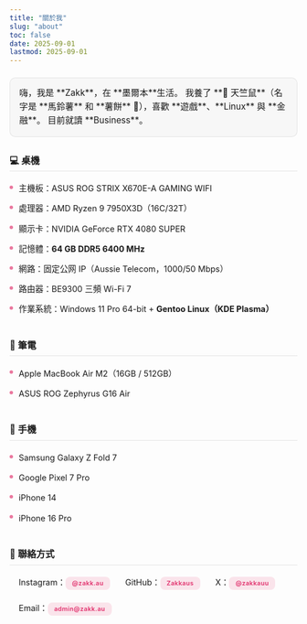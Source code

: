 ```yaml
---
title: "關於我"
slug: "about"
toc: false
date: 2025-09-01
lastmod: 2025-09-01
---
```

<style>
:root { --about-accent:#e1306c; }
.about-wrap{max-width:820px;margin:0 auto;padding:.5rem 0 2.5rem;line-height:1.6;font-size:.95rem;}
/* Intro */
.about-intro{margin:0 0 1.8rem;padding:.85rem 1rem .95rem;border-left:5px solid var(--about-accent);border:1px solid rgba(0,0,0,.08);background:rgba(0,0,0,.025);border-radius:10px;line-height:1.6;font-size:.95rem;}
body.dark .about-intro{background:rgba(255,255,255,.06);border:1px solid rgba(255,255,255,.12);border-left-color:var(--about-accent);}
.about-intro p{margin:.5rem 0;}
.about-intro p:first-child{margin-top:0;} .about-intro p:last-child{margin-bottom:0;}
.about-intro strong{font-weight:600;color:var(--about-accent);background:rgba(225,48,108,.14);padding:.05rem .38rem .08rem;border-radius:6px;line-height:1.35;display:inline-block;margin:.12rem .12rem .12rem 0;}
body.dark .about-intro strong{background:rgba(225,48,108,.28);color:#ff8ab4;}
/* Headings */
.about-wrap h3{margin:2.1rem 0 .75rem;font-size:1rem;font-weight:600;padding:0 0 .3rem;border-bottom:1px solid rgba(0,0,0,.1);}
body.dark .about-wrap h3{border-bottom:1px solid rgba(255,255,255,.18);}
.about-wrap h3:first-of-type{margin-top:0;}
/* Lists */
.about-wrap h3+ul{list-style:none;margin:.2rem 0 0;padding:0;}
.about-wrap h3+ul li{position:relative;padding:.38rem 0 .38rem 1rem;font-size:.9rem;}
.about-wrap h3+ul li:before{content:"";position:absolute;left:0;top:.9em;width:6px;height:6px;background:var(--about-accent);border-radius:50%;opacity:.65;}
body.dark .about-wrap h3+ul li:before{opacity:.85;}
/* Links */
.about-wrap a[href^="http"], .about-wrap a[href^="mailto:"]{color:var(--about-accent);text-decoration:none;font-weight:600;}
.about-wrap a:hover{text-decoration:underline;}
/* Contact pills */
.about-contacts li{display:inline-block;padding:0;margin:0 .4rem .5rem 0;}
.about-contacts li:before{display:none;}
.about-contacts a{display:inline-block;background:rgba(225,48,108,.12);padding:.38rem .7rem;font-size:.68rem;letter-spacing:.4px;border-radius:8px;line-height:1;font-weight:600;}
body.dark .about-contacts a{background:rgba(225,48,108,.28);color:#ff8ab4;}
.about-contacts a:hover{background:var(--about-accent);color:#fff;}
/* Responsive */
@media (max-width:640px){
  .about-intro{padding:.75rem .85rem .85rem;font-size:.92rem;}
  .about-wrap h3{margin:1.9rem 0 .6rem;font-size:.95rem;}
  .about-wrap h3+ul li{font-size:.85rem;}
}
/* Reduced motion */
@media (prefers-reduced-motion:reduce){*{transition:none!important;}}
</style>

<div class="about-wrap">
<div class="about-intro">
嗨，我是 **Zakk**，在 **墨爾本**生活。  
我養了 **🐹 天竺鼠**（名字是 **馬鈴薯** 和 **薯餅** 🥔），喜歡 **遊戲**、**Linux** 與 **金融**。  
目前就讀 **Business**。
</div>

### 💻 桌機
- 主機板：ASUS ROG STRIX X670E-A GAMING WIFI  
- 處理器：AMD Ryzen 9 7950X3D（16C/32T）  
- 顯示卡：NVIDIA GeForce RTX 4080 SUPER  
- 記憶體：**64 GB DDR5 6400 MHz**  
- 網路：固定公网 IP（Aussie Telecom，1000/50 Mbps）  
- 路由器：BE9300 三頻 Wi-Fi 7  
- 作業系統：Windows 11 Pro 64-bit + **Gentoo Linux（KDE Plasma）**

### 💼 筆電
- Apple MacBook Air M2（16GB / 512GB）  
- ASUS ROG Zephyrus G16 Air  

### 📱 手機
- Samsung Galaxy Z Fold 7  
- Google Pixel 7 Pro  
- iPhone 14  
- iPhone 16 Pro  

### 🔗 聯絡方式
<ul class="about-contacts">
  <li>Instagram：<a href="https://www.instagram.com/zakk.au/" target="_blank" rel="noopener">@zakk.au</a></li>
  <li>GitHub：<a href="https://github.com/Zakkaus" target="_blank" rel="noopener">Zakkaus</a></li>
  <li>X：<a href="https://x.com/zakkauu" target="_blank" rel="noopener">@zakkauu</a></li>
  <li>Email：<a href="mailto:admin@zakk.au">admin@zakk.au</a></li>
</ul>
</div>